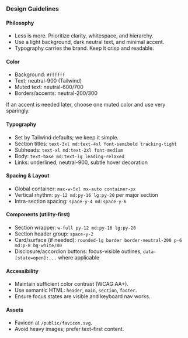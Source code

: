 ### Design Guidelines

#### Philosophy
- Less is more. Prioritize clarity, whitespace, and hierarchy.
- Use a light background, dark neutral text, and minimal accent.
- Typography carries the brand. Keep it crisp and readable.

#### Color
- Background: `#ffffff`
- Text: neutral-900 (Tailwind)
- Muted text: neutral-600/700
- Borders/accents: neutral-200/300

If an accent is needed later, choose one muted color and use very sparingly.

#### Typography
- Set by Tailwind defaults; we keep it simple.
- Section titles: `text-3xl md:text-4xl font-semibold tracking-tight`
- Subheads: `text-xl md:text-2xl font-medium`
- Body: `text-base md:text-lg leading-relaxed`
- Links: underlined, neutral-900, subtle hover decoration

#### Spacing & Layout
- Global container: `max-w-5xl mx-auto container-px`
- Vertical rhythm: `py-12 md:py-16 lg:py-20` per major section
- Intra-section spacing: `space-y-4 md:space-y-6`

#### Components (utility-first)
- Section wrapper: `w-full py-12 md:py-16 lg:py-20`
- Section header group: `space-y-2`
- Card/surface (if needed): `rounded-lg border border-neutral-200 p-6 md:p-8 bg-white/80`
- Disclosure/accordion buttons: focus-visible outlines, `data-[state=open]:...` where applicable

#### Accessibility
- Maintain sufficient color contrast (WCAG AA+).
- Use semantic HTML: `header`, `main`, `section`, `footer`.
- Ensure focus states are visible and keyboard nav works.

#### Assets
- Favicon at `/public/favicon.svg`.
- Avoid heavy images; prefer text-first content.


